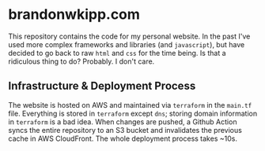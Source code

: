 # brandonwkipp.com
This repository contains the code for my personal website. In the past I've used more complex frameworks and libraries (and `javascript`), but have decided to go back to raw `html` and `css` for the time being. Is that a ridiculous thing to do? Probably. I don't care.

## Infrastructure & Deployment Process
The website is hosted on AWS and maintained via `terraform` in the `main.tf` file. Everything is stored in `terraform` except `dns`; storing domain information in `terraform` is a bad idea. When changes are pushed, a Github Action syncs the entire repository to an S3 bucket and invalidates the previous cache in AWS CloudFront. The whole deployment process takes ~10s.
